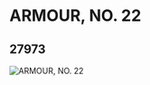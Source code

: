 # ARMOUR, NO. 22
## 27973
![ARMOUR, NO. 22](https://lc-www-live-s.legocdn.com/media/bricks/5/2/6160241.jpg)